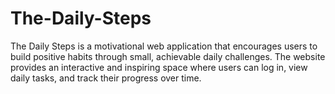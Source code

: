 # The-Daily-Steps
The Daily Steps is a motivational web application that encourages users to build positive habits through small, achievable daily challenges. The website provides an interactive and inspiring space where users can log in, view daily tasks, and track their progress over time.
